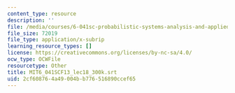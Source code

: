 ```yaml
---
content_type: resource
description: ''
file: /media/courses/6-041sc-probabilistic-systems-analysis-and-applied-probability-fall-2013/2cf608764a49004bb776516890ccef65_MIT6_041SCF13_lec18_300k.srt
file_size: 72019
file_type: application/x-subrip
learning_resource_types: []
license: https://creativecommons.org/licenses/by-nc-sa/4.0/
ocw_type: OCWFile
resourcetype: Other
title: MIT6_041SCF13_lec18_300k.srt
uid: 2cf60876-4a49-004b-b776-516890ccef65
---
```

